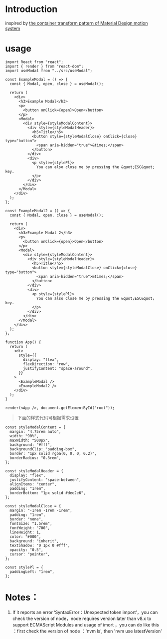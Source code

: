 # Introduction

inspired by [the container transform pattern of Material Design motion system](https://www.material.io/design/motion/the-motion-system.html#container-transform)

# usage

```
import React from "react";
import { render } from "react-dom";
import useModal from "../src/useModal";

const ExampleModal = () => {
  const { Modal, open, close } = useModal();

  return (
    <div>
      <h3>Example Modal</h3>
      <p>
        <button onClick={open}>Open</button>
      </p>
      <Modal>
        <div style={styleModalContent}>
          <div style={styleModalHeader}>
            <h5>Title</h5>
            <button style={styleModalClose} onClick={close} type="button">
              <span aria-hidden="true">&times;</span>
            </button>
          </div>
          <div>
            <p style={stylePl}>
              You can also close me by pressing the &quot;ESC&quot; key.
            </p>
          </div>
        </div>
      </Modal>
    </div>
  );
};

const ExampleModal2 = () => {
  const { Modal, open, close } = useModal();

  return (
    <div>
      <h3>Example Modal 2</h3>
      <p>
        <button onClick={open}>Open</button>
      </p>
      <Modal>
        <div style={styleModalContent}>
          <div style={styleModalHeader}>
            <h5>Title</h5>
            <button style={styleModalClose} onClick={close} type="button">
              <span aria-hidden="true">&times;</span>
            </button>
          </div>
          <div>
            <p style={stylePl}>
              You can also close me by pressing the &quot;ESC&quot; key.
            </p>
          </div>
        </div>
      </Modal>
    </div>
  );
};

function App() {
  return (
    <div
      style={{
        display: "flex",
        flexDirection: "row",
        justifyContent: "space-around",
      }}
    >
      <ExampleModal />
      <ExampleModal2 />
    </div>
  );
}

render(<App />, document.getElementById("root"));

```

> 下面的样式代码可根据需求设置

```
const styleModalContent = {
  margin: "4.75rem auto",
  width: "90%",
  maxWidth: "500px",
  background: "#fff",
  backgroundClip: "padding-box",
  border: "1px solid rgba(0, 0, 0, 0.2)",
  borderRadius: "0.3rem",
};

const styleModalHeader = {
  display: "flex",
  justifyContent: "space-between",
  alignItems: "center",
  padding: "1rem",
  borderBottom: "1px solid #dee2e6",
};

const styleModalClose = {
  margin: "-1rem -1rem -1rem",
  padding: "1rem",
  border: "none",
  fontSize: "1.5rem",
  fontWeight: "700",
  lineHeight: 1,
  color: "#000",
  background: "inherit",
  textShadow: "0 1px 0 #fff",
  opacity: "0.5",
  cursor: "pointer",
};

const stylePl = {
  paddingLeft: "1rem",
};
```

# Notes：

1. If it reports an error ‘SyntaxError：Unexpected token import’，you can check the version of node，node requires version later than v8.x to support ECMAScript Modules and usage of imort ，you can do like this ：first check the version of node ：'nvm ls', then 'nvm use latestVersion'
